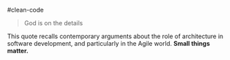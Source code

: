 #clean-code

> God is on the details

This quote recalls contemporary arguments about the role of architecture in software development, and particularly in the Agile world. **Small things matter.**